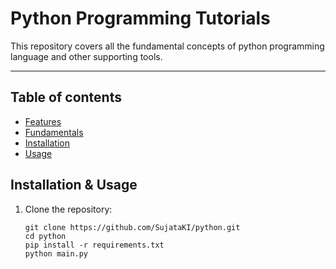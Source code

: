 # Python Programming Tutorials

This repository covers all the fundamental concepts of python programming language and other supporting tools.

---

## Table of contents
- [Features](#features)
- [Fundamentals](#fundamentals)
- [Installation](#installation)
- [Usage](#usage)

## Installation & Usage
1. Clone the repository:
    ```
    git clone https://github.com/SujataKI/python.git
    cd python
    pip install -r requirements.txt
    python main.py
    
    ```